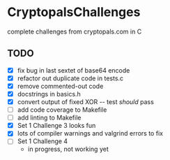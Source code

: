 # CryptopalsChallenges
complete challenges from cryptopals.com in C

## TODO
* [x] fix bug in last sextet of base64 encode
* [x] refactor out duplicate code in tests.c
* [x] remove commented-out code
* [x] docstrings in basics.h
* [x] convert output of fixed XOR -- test *should* pass
* [ ] add code coverage to Makefile
* [ ] add linting to Makefile
* [x] Set 1 Challenge 3 looks fun
* [x] lots of compiler warnings and valgrind errors to fix
* [ ] Set 1 Challenge 4
    - in progress, not working yet 
